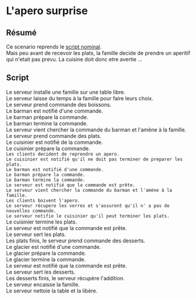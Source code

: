 L'apero surprise
================

Résumé
------

Ce scenario reprends le [script nominal](./2018_09_12_Script_Nominal.md).  
Mais peu avant de recevoir les plats, la famille decide de prendre un aperitif qui n'etait pas prevu. La cuisine doit donc etre avertie ...

Script
------

Le serveur installe une famille sur une table libre.  
Le serveur laisse du temps à la famille pour faire leurs choix.  
Le serveur prend commande des boissons.  
Le barman est notifié d'une commande.  
Le barman prépare la commande.  
Le barman termine la commande.  
Le serveur vient chercher la commande du barman et l'amène à la famille.  
Le serveur prend commande des plats.  
Le cuisinier est notifié de la commande.  
Le cuisinier prépare la commande.  
`Les clients decident de reprendre un apero.`  
`Le cuisinier est notifié qu'il ne doit pas terminer de preparer les plats.`  
`Le barman est notifié d'une commande.`  
`Le barman prépare la commande.`  
`Le barman termine la commande.`  
`Le serveur est notifié que la commande est prête.`  
`Le serveur vient chercher la commande du barman et l'amène à la famille.`  
`Les clients boivent l'apero.`  
`Le serveur récupere les verres et s'assurent qu'il n' a pas de nouvelles commande.`  
`Le serveur notifie le cuisinier qu'il peut terminer les plats.`  
Le cuisinier termine les plats.  
Le serveur est notifié que la commande est prête.  
Le serveur sert les plats.  
Les plats finis, le serveur prend commande des desserts.  
Le glacier est notifié d'une commande.  
Le glacier prépare la commande.  
Le glacier termine la commande.  
Le serveur est notifié que la commande est prête.  
Le serveur sert les desserts.  
Les desserts finis, le serveur récupère l'addition.  
Le serveur encaisse la famille.    
Le serveur nettoie la table et la libère.
